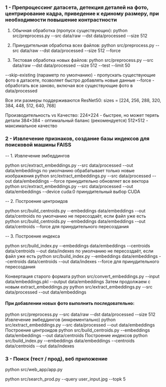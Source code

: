 
### 1 - Препроцессинг датасета, детекция деталей на фото, центрирование кадра, приведение к единому размеру, при необходимости повышение контрастности

1. Обычная обработка (пропуск существующих):
python src/preprocess.py --src data/raw --dst data/processed --size 512

2. Принудительная обработка всех файлов:
python src/preprocess.py --src data/raw --dst data/processed --size 512 --force

3. Тестовая обработка новых файлов:
python src/preprocess.py --src data/raw --dst data/processed --size 512 --test --limit 50

--skip-existing (параметр по умолчанию) - пропускать существующие фото в датасете, позволяет быстро добавлять новые данные
--force - обработать все заново, включая все существующие фото в data/processed

Все эти размеры поддерживаются ResNet50:
sizes = [224, 256, 288, 320, 384, 448, 512, 640, 768]

Производительность vs Качество:
224×224 - быстрее, но может терять детали
384×384 - оптимальный баланс (рекомендуется)
512×512 - максимальное качество

### 2 - Извлечение признаков, создание базы индексов для поисковой машины FAISS

-- 1. Извлечение эмбеддингов

python src/extract_embeddings.py --src data/processed --out data/embeddings по умолчанию обрабатывает только новые изображения
python src/extract_embeddings.py --src data/processed --out data/embeddings --force принудительно обновляет все вектора
python src/extract_embeddings.py --src data/processed --out data/embeddings --device cuda:0 принудительный выбор CUDA

-- 2. Построение центроидов

python src/build_centroids.py --embeddings data/embeddings --out data/centroids по умолчанию не пересоздаёт, если файл уже есть
python src/build_centroids.py --embeddings data/embeddings --out data/centroids --force  для принудительного пересоздания

-- 3. Построение индекса

python src/build_index.py --embeddings data/embeddings --centroids data/centroids --out data/indexes по умолчанию не пересоздаёт, если файл уже есть
python src/build_index.py --embeddings data/embeddings --centroids data/centroids --out data/indexes --force  для принудительного пересоздания

Конвертация старого формата
python src/convert_embeddings.py --input data/embeddings.pkl --output data/embeddings
Затем продолжаем с новым extract_embeddings.py
python src/extract_embeddings.py --src data/processed --out data/embeddings

#### При добавлении новых фото выполнить последовательно:

python src/preprocess.py --src data/raw --dst data/processed --size 512
Извлечение эмбеддингов (инкрементально)
python src/extract_embeddings.py --src data/processed --out data/embeddings
Построение центроидов
python src/build_centroids.py --embeddings data/embeddings --out data/centroids
Построение индексов
python src/build_index.py --embeddings data/embeddings --centroids data/centroids --out data/indexes



### 3 - Поиск (тест / прод), веб приложение

python src/web_app/app.py






python src/search_prod.py --query user_input.jpg --topk 5